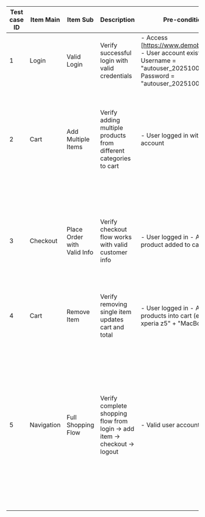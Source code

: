 |Test case ID | Item Main | Item Sub | Description | Pre-conditions | Step | Expected Results|
|--- | --- | --- | --- | --- | --- | ---|
|1 | Login | Valid Login | Verify successful login with valid credentials | - Access [https://www.demoblaze.com/]</br>- User account exists: </br>Username = "autouser_20251005_1234", </br>Password = "autouser_20251005_1234" | 1. Click [Log in] button</br>2. Input Username = "autouser_20251005_1234"</br>3. Input Password = "autouser_20251005_1234"</br>4. Click [Log in] | 1. Modal closes, user stays on Home page</br>2. Navbar shows text "Welcome autouser_20251005_1234"</br>3. Display [Log out] button</br>4. Hide [Log in] button|
|2 | Cart | Add Multiple Items | Verify adding multiple products from different categories to cart | - User logged in with valid account | 1. From Home page, click category [Phones]</br>2. Click product "Samsung galaxy s6"</br>3. Click [Add to cart], accept alert</br>4. Click [Home] from navbar</br>5. Click category [Laptops]</br>6. Click product "MacBook Pro"</br>7. Click [Add to cart], accept alert</br>8. Click [Cart] | 1. Cart page displays</br>2 products: "Samsung galaxy s6", "MacBook Pro"2. Display correct prices for each item</br>3. Total = sum of product prices|
|3 | Checkout | Place Order with Valid Info | Verify checkout flow works with valid customer info | - User logged in - At least 1 product added to cart | 1. Navigate to [Cart]</br>2. Verify item(s) displayed with correct name & price</br>3. Click [Place Order]</br>4. Fill info:</br>- Name = "John Doe"</br>- Country = "USA"</br>- City = "New York"</br>- Credit Card = "4111111111111111"</br>- Month = "12"</br>- Year = "2025"</br>5. Click [Purchase] | 1. Confirmation popup displayed with "Thank you for your purchase!"</br>2. Display Order ID and Amount</br>3. Click [OK] closes popup and redirects to Home page</br>4. Cart is cleared|
|4 | Cart | Remove Item | Verify removing single item updates cart and total | - User logged in - Add 2 products into cart (e.g., "Sony xperia z5" + "MacBook air") | 1. Go to [Cart]</br>2. Verify both items are displayed</br>3. Click [Delete] on "Sony xperia z5"</br>4. Observe cart | 1. "Sony xperia z5" removed from cart</br>2. Only "MacBook air" remains</br>3. Total updated = price of "MacBook air" only|
|5 | Navigation | Full Shopping Flow | Verify complete shopping flow from login → add item → checkout → logout | - Valid user account exists | 1. Login with valid user</br>2. Go to [Laptops] category</br>3. Select "Sony vaio i5" and add to cart</br>4. Go back Home, go to [Monitors] category</br>5. Select "Apple monitor 24" and add to cart</br>6. Go to [Cart], verify both items present</br>7. Click [Place Order], fill info: </br>Name=Anna, </br>Country=VN, </br>City=HCM, </br>Credit Card=12345678, </br>Month=01, </br>Year=20268. </br>Click [Purchase], confirm success</br>9. Click [OK] in confirmation</br>10. Click [Log out] | 1. Products added correctly to cart</br>2. Checkout completed successfully with confirmation message & order details</br>3. Redirected to Home page</br>4. User logs out and sees [Log in] option again|
